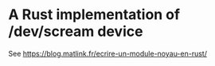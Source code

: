 # A Rust implementation of /dev/scream device
See https://blog.matlink.fr/ecrire-un-module-noyau-en-rust/